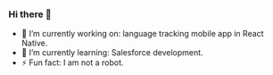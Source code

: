 ### Hi there 👋

- 🔭 I’m currently working on: language tracking mobile app in React Native.
- 🌱 I’m currently learning: Salesforce development.
- ⚡ Fun fact: I am not a robot.

<!--
**terrence-gonsalves/terrence-gonsalves** is a ✨ _special_ ✨ repository because its `README.md` (this file) appears on your GitHub profile.

Here are some ideas to get you started:

- 🔭 I’m currently working on ...
- 🌱 I’m currently learning ...
- 👯 I’m looking to collaborate on ...
- 🤔 I’m looking for help with ...
- 💬 Ask me about ...
- 📫 How to reach me: ...
- 😄 Pronouns: ...
- ⚡ Fun fact: ...
-->
